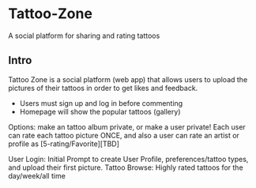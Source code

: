 # Tattoo-Zone
A social platform for sharing and rating tattoos

## Intro
Tattoo Zone is a social platform (web app) that allows users to upload the pictures of their tattoos in order to get likes and feedback.
- Users must sign up and log in before commenting
- Homepage will show the popular tattoos (gallery)

Options: make an tattoo album private, or make a user private! Each user can rate each tattoo picture ONCE, and also a user can rate an artist or profile as [5-rating/Favorite][TBD]

User Login: Initial Prompt to create User Profile, preferences/tattoo types, and upload their first picture.
Tattoo Browse: Highly rated tattoos for the day/week/all time


